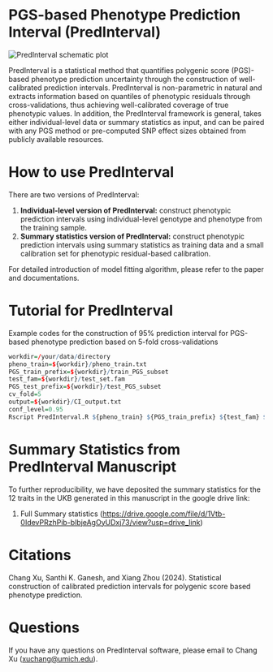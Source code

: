 # PGS-based Phenotype Prediction Interval (PredInterval)

![PredInterval schematic plot](https://github.com/xuchang0201/PredInterval/assets/41645824/f2dc42f0-191c-4566-8ff3-e5a96a2e06ec)

PredInterval is a statistical method that quantifies polygenic score (PGS)-based phenotype prediction uncertainty through the construction of well-calibrated prediction intervals. PredInterval is non-parametric in natural and extracts information based on quantiles of phenotypic residuals through cross-validations, thus achieving well-calibrated coverage of true phenotypic values. In addition, the PredInterval framework is general, takes either individual-level data or summary statistics as input, and can be paired with any PGS method or pre-computed SNP effect sizes obtained from publicly available resources.
    
# How to use PredInterval
There are two versions of PredInterval:
1. **Individual-level version of PredInterval:** construct phenotypic prediction intervals using individual-level genotype and phenotype from the training sample.
2. **Summary statistics version of PredInterval:** construct phenotypic prediction intervals using summary statistics as training data and a small calibration set for phenotypic residual-based calibration.

For detailed introduction of model fitting algorithm, please refer to the paper and documentations.  

# Tutorial for PredInterval
Example codes for the construction of 95% prediction interval for PGS-based phenotype prediction based on 5-fold cross-validations
```r
workdir=/your/data/directory
pheno_train=${workdir}/pheno_train.txt
PGS_train_prefix=${workdir}/train_PGS_subset
test_fam=${workdir}/test_set.fam
PGS_test_prefix=${workdir}/test_PGS_subset
cv_fold=5
output=${workdir}/CI_output.txt
conf_level=0.95
Rscript PredInterval.R ${pheno_train} ${PGS_train_prefix} ${test_fam} ${PGS_test_prefix} ${cv_fold} ${output} ${conf_level} 
```

# Summary Statistics from PredInterval Manuscript
To further reproducibility, we have deposited the summary statistics for the 12 traits in the UKB generated in this manuscript in the google drive link: 
1. Full Summary statistics (https://drive.google.com/file/d/1Vtb-0IdevPRzhPib-blbjeAgOyUDxj73/view?usp=drive_link)

# Citations

Chang Xu, Santhi K. Ganesh, and Xiang Zhou (2024). Statistical construction of calibrated prediction intervals for polygenic score based phenotype prediction. 

# Questions 
If you have any questions on PredInterval software, please email to Chang Xu (xuchang@umich.edu).
